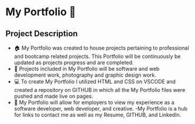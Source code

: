 # My Portfolio 📂
## Project Description 
- 🏠 My Portfolio was created to house projects pertaining to professional and bootcamp related projects. This Portfolio will be continuously be updated as projects progress and are completed. 
- 📒  Projects included in My Portfolio will be software and web development work, photography and graphic design work.
- 💻 To create My Portfolio I utilized HTML and CSS on VSCODE and created a repository on GITHUB in which all the My Portfolio files were pushed and made live on pages. 
- 👤 My Portfolio will allow for employers to view my experience as a software developer, web developer, and creative.
-My Portfolio is a hub for links to contact me as well as my Resume, GITHUB, and LinkedIn. 

